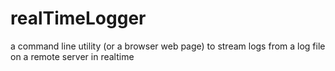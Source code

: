 # realTimeLogger
a command line utility (or a browser web page) to stream logs from a log file on a remote server in realtime
